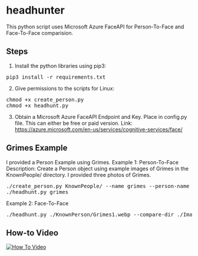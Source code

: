# headhunter
This python script uses Microsoft Azure FaceAPI for Person-To-Face and Face-To-Face comparision. 

## Steps
1. Install the python libraries using pip3:
<pre>
pip3 install -r requirements.txt
</pre>

2. Give permissions to the scripts for Linux:
<pre>
chmod +x create_person.py
chmod +x headhunt.py
</pre>

3. Obtain a Microsoft Azure FaceAPI Endpoint and Key. Place in config.py file. This can either be free or paid version. 
Link: https://azure.microsoft.com/en-us/services/cognitive-services/face/

## Grimes Example
I provided a Person Example using Grimes. 
Example 1: Person-To-Face
Description: Create a Person object using example images of Grimes in the KnownPeople/ directory. I provided three photos of Grimes. 
<pre>
./create_person.py KnownPeople/ --name grimes --person-name grimes
./headhunt.py grimes 
</pre>

Example 2: Face-To-Face
<pre>
./headhunt.py ./KnownPerson/Grimes1.webp --compare-dir ./Images
</pre>

## How-to Video
[![How To Video](https://img.youtube.com/vi/IEl-kBQvutU/0.jpg)](https://www.youtube.com/watch?v=IEl-kBQvutU)

